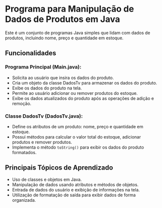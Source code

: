# Programa para Manipulação de Dados de Produtos em Java

Este é um conjunto de programas Java simples que lidam com dados de produtos, incluindo nome, preço e quantidade em estoque.

## Funcionalidades

### Programa Principal (Main.java):

- Solicita ao usuário que insira os dados do produto.
- Cria um objeto da classe DadosTv para armazenar os dados do produto.
- Exibe os dados do produto na tela.
- Permite ao usuário adicionar ou remover produtos do estoque.
- Exibe os dados atualizados do produto após as operações de adição e remoção.

### Classe DadosTv (DadosTv.java):

- Define os atributos de um produto: nome, preço e quantidade em estoque.
- Possui métodos para calcular o valor total do estoque, adicionar produtos e remover produtos.
- Implementa o método `toString()` para exibir os dados do produto formatados.

## Principais Tópicos de Aprendizado

- Uso de classes e objetos em Java.
- Manipulação de dados usando atributos e métodos de objetos.
- Entrada de dados do usuário e exibição de informações na tela.
- Utilização de formatação de saída para exibir dados de forma organizada.


